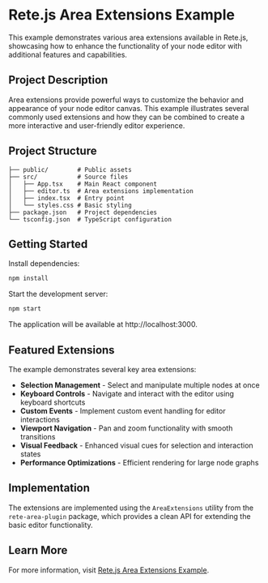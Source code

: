 # Rete.js Area Extensions Example

This example demonstrates various area extensions available in Rete.js, showcasing how to enhance the functionality of your node editor with additional features and capabilities.

## Project Description

Area extensions provide powerful ways to customize the behavior and appearance of your node editor canvas. This example illustrates several commonly used extensions and how they can be combined to create a more interactive and user-friendly editor experience.

## Project Structure

```
├── public/        # Public assets
├── src/           # Source files
│   ├── App.tsx    # Main React component
│   ├── editor.ts  # Area extensions implementation
│   ├── index.tsx  # Entry point
│   └── styles.css # Basic styling
├── package.json   # Project dependencies
└── tsconfig.json  # TypeScript configuration
```

## Getting Started

Install dependencies:

```bash
npm install
```

Start the development server:

```bash
npm start
```

The application will be available at http://localhost:3000.

## Featured Extensions

The example demonstrates several key area extensions:

- **Selection Management** - Select and manipulate multiple nodes at once
- **Keyboard Controls** - Navigate and interact with the editor using keyboard shortcuts
- **Custom Events** - Implement custom event handling for editor interactions
- **Viewport Navigation** - Pan and zoom functionality with smooth transitions
- **Visual Feedback** - Enhanced visual cues for selection and interaction states
- **Performance Optimizations** - Efficient rendering for large node graphs

## Implementation

The extensions are implemented using the `AreaExtensions` utility from the `rete-area-plugin` package, which provides a clean API for extending the basic editor functionality.

## Learn More

For more information, visit [Rete.js Area Extensions Example](https://retejs.org/examples/area-extensions). 